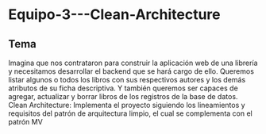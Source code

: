 # Equipo-3---Clean-Architecture

## Tema 

  Imagina que nos contrataron para construir la aplicación web de una librería y necesitamos desarrollar el backend que se hará cargo de ello. Queremos listar algunos o todos los   libros con sus respectivos autores y los demás atributos de su ficha descriptiva. Y también queremos ser capaces de agregar, actualizar y borrar libros de los registros de la     base de datos.  Clean Architecture: Implementa el proyecto siguiendo los lineamientos y requisitos del patrón de arquitectura limpio, el cual se complementa con el patrón MV
